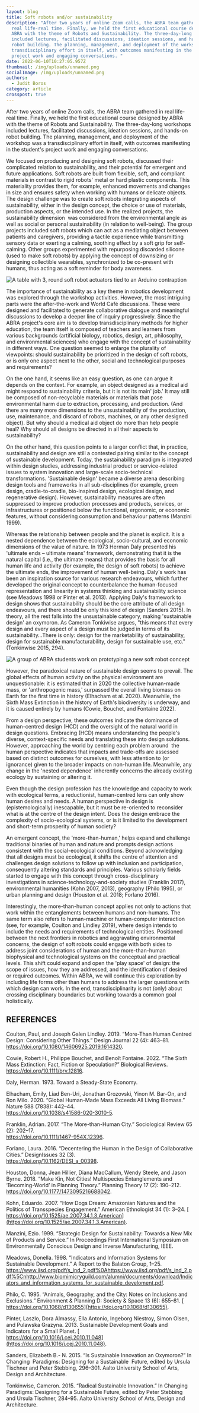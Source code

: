 ```yaml
---
layout: blog
title: Soft robots and/or sustainability
description: "After two years of online Zoom calls, the ABRA team gathered in
  real life-real time. Finally, we held the first educational course designed by
  ABRA with the theme of Robots and Sustainability. The three-day-long workshops
  included lectures, facilitated discussions, ideation sessions, and hands-on
  robot building. The planning, management, and deployment of the workshop was a
  transdisciplinary effort in itself, with outcomes manifesting in the student's
  project work and engaging conversations. "
date: 2022-06-10T10:27:05.957Z
thumbnail: /img/uploads/unnamed.png
socialImage: /img/uploads/unnamed.png
authors:
  - Judit Boros
category: article
crosspost: true
---
```

After two years of online Zoom calls, the ABRA team gathered in real life-real time. Finally, we held the first educational course designed by ABRA with the theme of Robots and Sustainability. The three-day-long workshops included lectures, facilitated discussions, ideation sessions, and hands-on robot building. The planning, management, and deployment of the workshop was a transdisciplinary effort in itself, with outcomes manifesting in the student's project work and engaging conversations. 

We focused on producing and designing soft robots, discussed their complicated relation to sustainability, and their potential for emergent and future applications. Soft robots are built from flexible, soft, and compliant materials in contrast to rigid robots' metal or hard plastic components. This materiality provides them, for example, enhanced movements and changes in size and ensures safety when working with humans or delicate objects. The design challenge was to create soft robots integrating aspects of sustainability, either in the design concept, the choice or use of materials, production aspects, or the intended use. In the realized projects, the sustainability dimension  was considered from the environmental angle as well as social or personal sustainability (in relation to well-being). The group projects included soft robots which can act as a mediating object between patients and caregivers, providing a tactile experience while transmitting sensory data or exerting a calming, soothing effect by a soft grip for self-calming. Other groups experimented with repurposing discarded silicone (used to make soft robots) by applying the concept of downsizing or designing collectible wearables, synchronized to be co-present with humans, thus acting as a soft reminder for body awareness.

![A table with 3, round soft robot actuators tied to an Arduino contraption](/img/uploads/unnamed-1-.png "The co-creation process of soft robots prototypes")

The importance of sustainability as a key theme in robotics development was explored through the workshop activities. However, the most intriguing parts were the after-the-work and World Café discussions. These were designed and facilitated to generate collaborative dialogue and meaningful discussions to develop a deeper line of inquiry progressively. Since the ABRA project's core aim is to develop transdisciplinary methods for higher education, the team itself is composed of teachers and learners from various backgrounds (artificial biology, robotics, design, art, philosophy, and environmental sciences) who engage with the concept of sustainability in different ways. One question seemed to enlarge the plurality of viewpoints: should sustainability be prioritized in the design of soft robots, or is only one aspect next to the other, social and technological purposes and requirements? 

On the one hand, it seems like an easy question, as one can argue it depends on the context. For example, an object designed as a medical aid might respond to sustainability criteria, but it is not its main' job.' It may still be composed of non-recyclable materials or materials that pose environmental harm due to extraction, processing, and production. (And there are many more dimensions to the unsustainability of the production, use, maintenance, and discard of robots, machines, or any other designed object). But why should a medical aid object do more than help people heal? Why should all designs be directed in all their aspects to sustainability? 

On the other hand, this question points to a larger conflict that, in practice, sustainability and design are still a contested pairing similar to the concept of sustainable development. Today, the sustainability paradigm is integrated within design studies, addressing industrial product or service-related issues to system innovation and large-scale socio-technical transformations. 'Sustainable design' became a diverse arena describing design tools and frameworks in all sub-disciplines (for example, green design, cradle-to-cradle, bio-inspired design, ecological design, and regenerative design). However, sustainability measures are often suppressed to improve production processes and products, services, or infrastructures or positioned below the functional, ergonomic, or economic features, without considering consumption and behaviour patterns (Manzini 1999).

Whereas the relationship between people and the planet is explicit. It is a nested dependence between the ecological, socio-cultural, and economic dimensions of the value of nature. In 1973 Herman Daly presented his 'ultimate ends – ultimate means' framework, demonstrating that it is the natural capital (i.e., the ultimate means) that provides the basis for all human life and activity (for example, the design of soft robots) to achieve the ultimate ends, the improvement of human well-being. Daly's work has been an inspiration source for various research endeavours, which further developed the original concept to counterbalance the human-focused representation and linearity in systems thinking and sustainability science (see Meadows 1998 or Pinter et al. 2013). Applying Daly's framework to design shows that sustainability should be the core attribute of all design endeavours, and there should be only this kind of design (Sanders 2015). In theory, all the rest falls into the unsustainable category, making 'sustainable design' an oxymoron. As Cameron Tonkiwise argues, "this means that every design and every aspect of a design must be judged in terms of its sustainability…There is only: design for the marketability of sustainability, design for sustainable manufacturability, design for sustainable use, etc." (Tonkinwise 2015, 294).

![A group of ABRA students work on prototyping a new soft robot concept](/img/uploads/unnamed.png "The co-creation process of soft robots prototypes")

However, the paradoxical nature of sustainable design seems to prevail. The global effects of human activity on the physical environment are unquestionable: it is estimated that in 2020 the collective human-made mass, or 'anthropogenic mass,' surpassed the overall living biomass on Earth for the first time in history (Elhacham et al. 2020). Meanwhile, the Sixth Mass Extinction in the history of Earth's biodiversity is underway, and it is caused entirely by humans (Cowie, Bouchet, and Fontaine 2022).

From a design perspective, these outcomes indicate the dominance of human-centred design (HCD) and the oversight of the natural world in design questions. Embracing (HCD) means understanding the people's diverse, context-specific needs and translating these into design solutions. However, approaching the world by centring each problem around  the human perspective indicates that impacts and trade-offs are assessed based on distinct outcomes for ourselves, with less attention to (or ignorance) given to the broader impacts on non-human life. Meanwhile, any change in the 'nested dependence' inherently concerns the already existing ecology by sustaining or altering it.

Even though the design profession has the knowledge and capacity to work with ecological terms, a reductionist, human-centred lens can only show human desires and needs. A human perspective in design is (epistemologically) inescapable, but it must be re-oriented to reconsider what is at the centre of the design intent. Does the design embrace the complexity of socio-ecological systems, or is it limited to the development and short-term prosperity of human society?

An emergent concept, the 'more-than-human,' helps expand and challenge traditional binaries of human and nature and prompts design actions consistent with the social-ecological conditions. Beyond acknowledging that all designs must be ecological, it shifts the centre of attention and challenges design solutions to follow up with inclusion and participation, consequently altering standards and principles. Various scholarly fields started to engage with this concept through cross-disciplinary investigations in science-technology-and-society studies (Franklin 2017), environmental humanities (Kohn 2007, 2013), geography (Philo 1995), or urban planning and design (Houston et al. 2018; Forlano 2016). 

Interestingly, the more-than-human concept applies not only to actions that work within the entanglements between humans and non-humans. The same term also refers to human-machine or human-computer interaction (see, for example, Coulton and Lindley 2019), where design intends to include the needs and requirements of technological entities. Positioned between the next frontiers in robotics and aggravating environmental concerns, the design of soft robots could engage with both sides to address joint considerations of human and the more-than-human biophysical and technological systems on the conceptual and practical levels. This shift could expand and open the 'play space' of design: the scope of issues, how they are addressed, and the identification of desired or required outcomes. Within ABRA, we will continue this exploration by including life forms other than humans to address the larger questions with which design can work. In the end, transdisciplinarity is not (only) about crossing disciplinary boundaries but working towards a common goal holistically.

## REFERENCES

Coulton, Paul, and Joseph Galen Lindley. 2019. “More-Than Human Centred Design: Considering Other Things.” Design Journal 22 (4): 463–81. \
<https://doi.org/10.1080/14606925.2019.1614320>.

Cowie, Robert H., Philippe Bouchet, and Benoît Fontaine. 2022. “The Sixth Mass Extinction: Fact, Fiction or Speculation?” Biological Reviews. \
<https://doi.org/10.1111/brv.12816>.

Daly, Herman. 1973. Toward a Steady-State Economy.

Elhacham, Emily, Liad Ben-Uri, Jonathan Grozovski, Yinon M. Bar-On, and Ron Milo. 2020. “Global Human-Made Mass Exceeds All Living Biomass.” Nature 588 (7838): 442–44. \
<https://doi.org/10.1038/s41586-020-3010-5>.

Franklin, Adrian. 2017. “The More-than-Human City.” Sociological Review 65 (2): 202–17.\
<https://doi.org/10.1111/1467-954X.12396>.

Forlano, Laura. 2016. “Decentering the Human in the Design of Collaborative Cities.” DesignIssues 32 (3). \
<https://doi.org/10.1162/DESI_a_00398>.

Houston, Donna, Jean Hillier, Diana MacCallum, Wendy Steele, and Jason Byrne. 2018. “Make Kin, Not Cities! Multispecies Entanglements and ‘Becoming-World’ in Planning Theory.” Planning Theory 17 (2): 190–212. \
<https://doi.org/10.1177/1473095216688042>.

Kohn, Eduardo. 2007. “How Dogs Dream: Amazonian Natures and the Politics of Transspecies Engagement.” American Ethnologist 34 (1): 3–24. [\
https://doi.org/10.1525/ae.2007.34.1.3.American](https://doi.org/10.1525/ae.2007.34.1.3.American).

Manzini, Ezio. 1999. “Strategic Design for Sustainability: Towards a New Mix of Products and Service.” In Proceedings First International Symposium on Environmentally Conscious Design and Inverse Manufacturing, IEEE.

Meadows, Donella. 1998. “Indicators and Information Systems for Sustainable Development.” A Report to the Balaton Group, 1–25. \
<https://www.iisd.org/pdf/s_ind_2.pdf%0Ahttps://www.iisd.org/pdf/s_ind_2.pdf%5Cnhttp://www.biomimicryguild.com/alumni/documents/download/Indicators_and_information_systems_for_sustainable_develoment.pdf>.

Philo, C. 1995. “Animals, Geography, and the City: Notes on Inclusions and Exclusions.” Environment & Planning D: Society & Space 13 (6): 655–81. [\
https://doi.org/10.1068/d130655](https://doi.org/10.1068/d130655).

Pinter, Laszlo, Dora Almassy, Ella Antonio, Ingeborg Niestroy, Simon Olsen, and Pulawska Grazyna. 2013. Sustainable Development Goals and Indicators for a Small Planet. [\
https://doi.org/10.1016/j.cej.2010.11.048](https://doi.org/10.1016/j.cej.2010.11.048).

Sanders, Elizabeth B.- N. 2015. “Is Sustainable Innovation an Oxymoron?” In Changing ­ Paradigms: Designing for a Sustainable ­ Future, edited by Ursula Tischner and Peter Stebbing, 296–301. Aalto University School of Arts, Design and Architecture.

Tonkinwise, Cameron. 2015. “Radical Sustainable Innovation.” In Changing Paradigms: Designing for a Sustainable Future, edited by Peter Stebbing and Ursula Tischner, 284–95. Aalto University School of Arts, Design and Architecture.